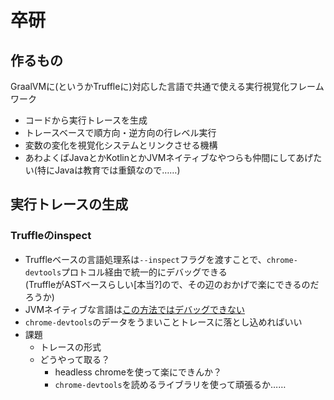 # 卒研
## 作るもの
GraalVMに(というかTruffleに)対応した言語で共通で使える実行視覚化フレームワーク
- コードから実行トレースを生成
- トレースベースで順方向・逆方向の行レベル実行
- 変数の変化を視覚化システムとリンクさせる機構
- あわよくばJavaとかKotlinとかJVMネイティブなやつらも仲間にしてあげたい(特にJavaは教育では重鎮なので……)

## 実行トレースの生成
### Truffleのinspect
- Truffleベースの言語処理系は`--inspect`フラグを渡すことで、`chrome-devtools`プロトコル経由で統一的にデバッグできる  
(TruffleがASTベースらしい[本当?]ので、その辺のおかげで楽にできるのだろうか)
- JVMネイティブな言語は[この方法ではデバッグできない](https://github.com/oracle/graal/blob/master/sulong/docs/DEBUGGING.md)
- `chrome-devtools`のデータをうまいことトレースに落とし込めればいい
- 課題
    - トレースの形式
    - どうやって取る？
        - headless chromeを使って楽にできんか？
        - `chrome-devtools`を読めるライブラリを使って頑張るか……
